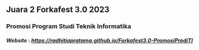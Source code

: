 ## Juara 2 Forkafest 3.0 2023  
### Promosi Program Studi Teknik Informatika

##### Website : https://radhitiapratama.github.io/Forkafest3.0-PromosiProdiTI
